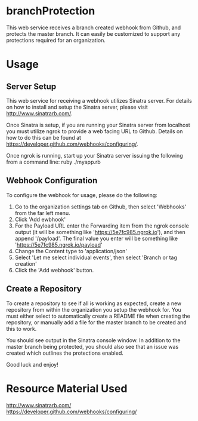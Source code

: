 # branchProtection
This web service receives a branch created webhook from Github, and protects the master branch.  It can easily be customized to support any protections required for an organization.  

# Usage
## Server Setup
This web service for receiving a webhook utilizes Sinatra server.  For details on how to install and setup the Sinatra server, please visit http://www.sinatrarb.com/.

Once Sinatra is setup, if you are running your Sinatra server from localhost you must utilize ngrok to provide a web facing URL to Github.  Details on how to do this can be found at https://developer.github.com/webhooks/configuring/.

Once ngrok is running, start up your Sinatra server issuing the following from a command line:
    ruby ./myapp.rb

## Webhook Configuration
To configure the webhook for usage, please do the following:
 1. Go to the organization settings tab on Github, then select 'Webhooks' from the far left menu.
 1. Click 'Add ewbhook'
 1. For the Payload URL enter the Forwarding item from the ngrok console output (it will be something like 'https://5e7fc985.ngrok.io'), and then append '/payload'.  The final value you enter will be something like 'https://5e7fc985.ngrok.io/payload'
 1. Change the Content type to 'application/json'
 1. Select 'Let me select individual events', then select 'Branch or tag creation'
 1. Click the 'Add webhook' button.

## Create a Repository
To create a repository to see if all is working as expected, create a new repository from within the organization you setup the webhook for.  You must either select to automatically create a README file when creating the repository, or manually add a file for the master branch to be created and this to work.

You should see output in the Sinatra console window.  In addition to the master branch being protected, you should also see that an issue was created which outlines the protections enabled.

Good luck and enjoy!


# Resource Material Used
http://www.sinatrarb.com/
https://developer.github.com/webhooks/configuring/

